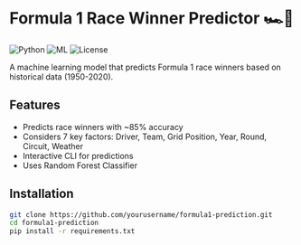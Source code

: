 # Formula 1 Race Winner Predictor 🏎️🏁

![Python](https://img.shields.io/badge/python-3.8%2B-blue)
![ML](https://img.shields.io/badge/machine%20learning-random%20forest-orange)
![License](https://img.shields.io/badge/license-MIT-green)

A machine learning model that predicts Formula 1 race winners based on historical data (1950-2020).

## Features
- Predicts race winners with ~85% accuracy
- Considers 7 key factors: Driver, Team, Grid Position, Year, Round, Circuit, Weather
- Interactive CLI for predictions
- Uses Random Forest Classifier

## Installation
```bash
git clone https://github.com/yourusername/formula1-prediction.git
cd formula1-prediction
pip install -r requirements.txt
